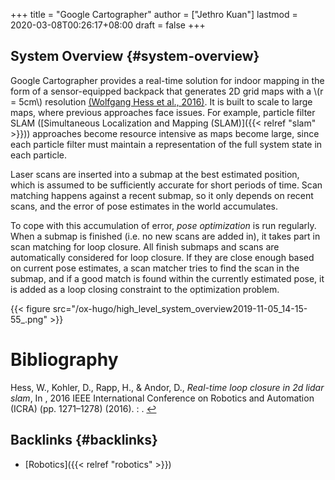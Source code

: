 +++
title = "Google Cartographer"
author = ["Jethro Kuan"]
lastmod = 2020-03-08T00:26:17+08:00
draft = false
+++

## System Overview {#system-overview}

Google Cartographer provides a real-time solution for indoor mapping
in the form of a sensor-equipped backpack that generates 2D grid maps
with a \\(r = 5cm\\) resolution <a id="2f17dae383ca00706c908bf72f9b4e21" href="#googlecartographer">(Wolfgang Hess et al., 2016)</a>. It is built to
scale to large maps, where previous approaches face issues. For
example, particle filter SLAM ([Simultaneous Localization and Mapping
(SLAM)]({{< relref "slam" >}})) approaches become resource intensive as maps become large,
since each particle filter must maintain a representation of the full
system state in each particle.

Laser scans are inserted into a submap at the best estimated position,
which is assumed to be sufficiently accurate for short periods of
time. Scan matching happens against a recent submap, so it only
depends on recent scans, and the error of pose estimates in the world
accumulates.

To cope with this accumulation of error, _pose optimization_ is run
regularly. When a submap is finished (i.e. no new scans are added in),
it takes part in scan matching for loop closure. All finish submaps
and scans are automatically considered for loop closure. If they are
close enough based on current pose estimates, a scan matcher tries to
find the scan in the submap, and if a good match is found within the
currently estimated pose, it is added as a loop closing constraint to
the optimization problem.

{{< figure src="/ox-hugo/high_level_system_overview2019-11-05_14-15-55_.png" >}}

# Bibliography
<a id="googlecartographer" target="_blank">Hess, W., Kohler, D., Rapp, H., & Andor, D., *Real-time loop closure in 2d lidar slam*, In , 2016 IEEE International Conference on Robotics and Automation (ICRA) (pp. 1271–1278) (2016). : .</a> [↩](#2f17dae383ca00706c908bf72f9b4e21)


## Backlinks {#backlinks}

-   [Robotics]({{< relref "robotics" >}})
